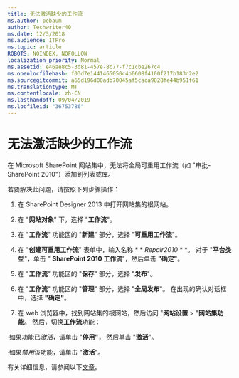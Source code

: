 ```yaml
---
title: 无法激活缺少的工作流
ms.author: pebaum
author: Techwriter40
ms.date: 12/3/2018
ms.audience: ITPro
ms.topic: article
ROBOTS: NOINDEX, NOFOLLOW
localization_priority: Normal
ms.assetid: e46ae8c5-3d81-457e-8c77-f7c1cbe267c4
ms.openlocfilehash: f03d7e1441465050c4b0608f4100f217b183d2e2
ms.sourcegitcommit: a65d196d00adb70045af5caca9828fe44b951f61
ms.translationtype: MT
ms.contentlocale: zh-CN
ms.lasthandoff: 09/04/2019
ms.locfileid: "36753786"
---
```

# <a name="missing-workflow-failed-to-activate"></a>无法激活缺少的工作流

在 Microsoft SharePoint 网站集中，无法将全局可重用工作流（如 "审批-SharePoint 2010"）添加到列表或库。
  
若要解决此问题，请按照下列步骤操作： 
  
1. 在 SharePoint Designer 2013 中打开网站集的根网站。
  
2. 在 "**网站对象**" 下，选择 "**工作流**"。 
  
3. 在 "**工作流**" 功能区的 "**新建**" 部分，选择 "**可重用工作流**"。 
  
4. 在 "**创建可重用工作流**" 表单中，输入名称 * * *Repair2010* * *。 对于 "**平台类型**"，单击 " **SharePoint 2010 工作流**"，然后单击 **"确定"**。 
  
1. 在 "**工作流**" 功能区的 "**保存**" 部分，选择 "**发布**"。 
  
2. 在 "**工作流**" 功能区的 "**管理**" 部分，选择 "**全局发布**"。 在出现的确认对话框中，选择 **"确定"**。 
  
3. 在 web 浏览器中，找到网站集的根网站，然后访问 "**网站设置** \> "**网站集功能**。 然后，切换**工作流**功能： 
  
·如果功能已*激活*，请单击 "**停用"，** 然后单击 "**激活**"。 
  
·如果*禁用*该功能，请单击 "**激活**"。 
  
有关详细信息，请参阅以下[文章](https://go.microsoft.com/fwlink/?linkid=2047770&amp;clcid=0x409)。
  

